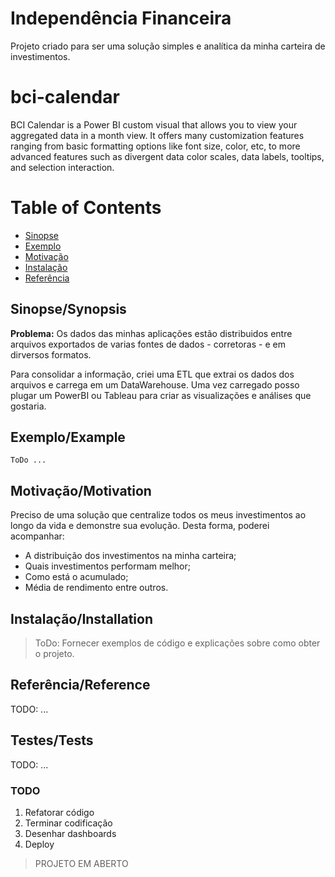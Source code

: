 # Independência Financeira

Projeto criado para ser uma solução simples e analítica da minha carteira de investimentos.


# bci-calendar
BCI Calendar is a Power BI custom visual that allows you to view your aggregated data in a month view. It offers many customization features ranging from basic formatting options like font size, color, etc, to more advanced features such as divergent data color scales, data labels, tooltips, and selection interaction.

# Table of Contents
* [Sinopse](#sinopsesynopsis)
* [Exemplo](#exemploexample) 
* [Motivação](#motivaçãomotivation)
* [Instalação](#instalaçãoinstallation)
* [Referência](#referênciareference)
  
## Sinopse/Synopsis

**Problema:** Os dados das minhas aplicações estão distribuidos entre arquivos exportados de varias fontes de dados - corretoras - e em dirversos formatos.

Para consolidar a informação, criei uma ETL que extrai os dados dos arquivos e carrega em um DataWarehouse. Uma vez carregado posso plugar um PowerBI ou Tableau para criar as visualizações e análises que gostaria. 


## Exemplo/Example

```
ToDo ...
```

## Motivação/Motivation

Preciso de uma solução que centralize todos os meus investimentos ao longo da vida e demonstre sua evolução. 
Desta forma, poderei acompanhar: 
* A distribuição dos investimentos na minha carteira;
* Quais investimentos performam  melhor;
* Como está o acumulado;
* Média de rendimento entre outros.

## Instalação/Installation

> ToDo: Fornecer exemplos de código e explicações sobre como obter o projeto.

## Referência/Reference

TODO: ...

## Testes/Tests

TODO: ...

### TODO
1. Refatorar código
2. Terminar codificação
3. Desenhar dashboards
4. Deploy 

> PROJETO EM ABERTO
